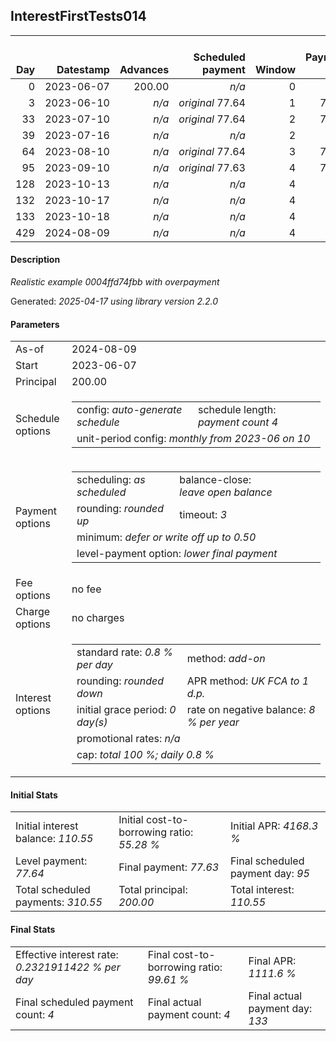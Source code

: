 <h2>InterestFirstTests014</h2>
<table>
    <thead style="vertical-align: bottom;">
        <th style="text-align: right;">Day</th>
        <th style="text-align: right;">Datestamp</th>
        <th style="text-align: right;">Advances</th>
        <th style="text-align: right;">Scheduled payment</th>
        <th style="text-align: right;">Window</th>
        <th style="text-align: right;">Payment due</th>
        <th style="text-align: right;">Actual payments</th>
        <th style="text-align: right;">Generated payment</th>
        <th style="text-align: right;">Net effect</th>
        <th style="text-align: right;">Payment status</th>
        <th style="text-align: right;">Balance status</th>
        <th style="text-align: right;">Simple interest</th>
        <th style="text-align: right;">New interest</th>
        <th style="text-align: right;">New charges</th>
        <th style="text-align: right;">Principal portion</th>
        <th style="text-align: right;">Fee portion</th>
        <th style="text-align: right;">Interest portion</th>
        <th style="text-align: right;">Charges portion</th>
        <th style="text-align: right;">Fee rebate</th>
        <th style="text-align: right;">Principal balance</th>
        <th style="text-align: right;">Fee balance</th>
        <th style="text-align: right;">Interest balance</th>
        <th style="text-align: right;">Charges balance</th>
        <th style="text-align: right;">Settlement figure</th>
        <th style="text-align: right;">Fee rebate if&nbsp;settled</th>
    </thead>
    <tr style="text-align: right;">
        <td class="ci00">0</td>
        <td class="ci01" style="white-space: nowrap;">2023-06-07</td>
        <td class="ci02">200.00</td>
        <td class="ci03" style="white-space: nowrap;"><i>n/a<i></td>
        <td class="ci04">0</td>
        <td class="ci05">0.00</td>
        <td class="ci06"><i>n/a</i></td>
        <td class="ci07"><i>n/a</i></td>
        <td class="ci08">0.00</td>
        <td class="ci09"><i>none&nbsp;scheduled</i></td>
        <td class="ci10">open</td>
        <td class="ci11">0.0000</td>
        <td class="ci12">0.0000</td>
        <td class="ci13"><i>n/a</i></td>
        <td class="ci14">0.00</td>
        <td class="ci15">0.00</td>
        <td class="ci16">0.00</td>
        <td class="ci17">0.00</td>
        <td class="ci18">0.00</td>
        <td class="ci19">200.00</td>
        <td class="ci20">0.00</td>
        <td class="ci21">110.5500</td>
        <td class="ci22">0.00</td>
        <td class="ci23">200.00</td>
        <td class="ci24">0.00</td>
    </tr>
    <tr style="text-align: right;">
        <td class="ci00">3</td>
        <td class="ci01" style="white-space: nowrap;">2023-06-10</td>
        <td class="ci02"><i>n/a</i></td>
        <td class="ci03" style="white-space: nowrap;"><i>original</i> 77.64</td>
        <td class="ci04">1</td>
        <td class="ci05">77.64</td>
        <td class="ci06"><i>n/a</i></td>
        <td class="ci07"><i>n/a</i></td>
        <td class="ci08">0.00</td>
        <td class="ci09"><i>missed&nbsp;payment</i></td>
        <td class="ci10">open</td>
        <td class="ci11">4.8000</td>
        <td class="ci12">0.0000</td>
        <td class="ci13"><i>n/a</i></td>
        <td class="ci14">0.00</td>
        <td class="ci15">0.00</td>
        <td class="ci16">0.00</td>
        <td class="ci17">0.00</td>
        <td class="ci18">0.00</td>
        <td class="ci19">200.00</td>
        <td class="ci20">0.00</td>
        <td class="ci21">110.5500</td>
        <td class="ci22">0.00</td>
        <td class="ci23">204.80</td>
        <td class="ci24">0.00</td>
    </tr>
    <tr style="text-align: right;">
        <td class="ci00">33</td>
        <td class="ci01" style="white-space: nowrap;">2023-07-10</td>
        <td class="ci02"><i>n/a</i></td>
        <td class="ci03" style="white-space: nowrap;"><i>original</i> 77.64</td>
        <td class="ci04">2</td>
        <td class="ci05">77.64</td>
        <td class="ci06"><i>n/a</i></td>
        <td class="ci07"><i>n/a</i></td>
        <td class="ci08">0.00</td>
        <td class="ci09"><i>paid&nbsp;later&nbsp;in&nbsp;full</i></td>
        <td class="ci10">open</td>
        <td class="ci11">48.0000</td>
        <td class="ci12">0.0000</td>
        <td class="ci13"><i>n/a</i></td>
        <td class="ci14">0.00</td>
        <td class="ci15">0.00</td>
        <td class="ci16">0.00</td>
        <td class="ci17">0.00</td>
        <td class="ci18">0.00</td>
        <td class="ci19">200.00</td>
        <td class="ci20">0.00</td>
        <td class="ci21">110.5500</td>
        <td class="ci22">0.00</td>
        <td class="ci23">252.80</td>
        <td class="ci24">0.00</td>
    </tr>
    <tr style="text-align: right;">
        <td class="ci00">39</td>
        <td class="ci01" style="white-space: nowrap;">2023-07-16</td>
        <td class="ci02"><i>n/a</i></td>
        <td class="ci03" style="white-space: nowrap;"><i>n/a<i></td>
        <td class="ci04">2</td>
        <td class="ci05">0.00</td>
        <td class="ci06"><i>confirmed</i>&nbsp;88.00</td>
        <td class="ci07"><i>n/a</i></td>
        <td class="ci08">88.00</td>
        <td class="ci09"><i>extra&nbsp;payment</i></td>
        <td class="ci10">open</td>
        <td class="ci11">9.6000</td>
        <td class="ci12">0.0000</td>
        <td class="ci13"><i>n/a</i></td>
        <td class="ci14">0.00</td>
        <td class="ci15">0.00</td>
        <td class="ci16">88.00</td>
        <td class="ci17">0.00</td>
        <td class="ci18">0.00</td>
        <td class="ci19">200.00</td>
        <td class="ci20">0.00</td>
        <td class="ci21">22.5500</td>
        <td class="ci22">0.00</td>
        <td class="ci23">174.40</td>
        <td class="ci24">0.00</td>
    </tr>
    <tr style="text-align: right;">
        <td class="ci00">64</td>
        <td class="ci01" style="white-space: nowrap;">2023-08-10</td>
        <td class="ci02"><i>n/a</i></td>
        <td class="ci03" style="white-space: nowrap;"><i>original</i> 77.64</td>
        <td class="ci04">3</td>
        <td class="ci05">77.64</td>
        <td class="ci06"><i>n/a</i></td>
        <td class="ci07"><i>n/a</i></td>
        <td class="ci08">0.00</td>
        <td class="ci09"><i>missed&nbsp;payment</i></td>
        <td class="ci10">open</td>
        <td class="ci11">40.0000</td>
        <td class="ci12">0.0000</td>
        <td class="ci13"><i>n/a</i></td>
        <td class="ci14">0.00</td>
        <td class="ci15">0.00</td>
        <td class="ci16">0.00</td>
        <td class="ci17">0.00</td>
        <td class="ci18">0.00</td>
        <td class="ci19">200.00</td>
        <td class="ci20">0.00</td>
        <td class="ci21">22.5500</td>
        <td class="ci22">0.00</td>
        <td class="ci23">214.40</td>
        <td class="ci24">0.00</td>
    </tr>
    <tr style="text-align: right;">
        <td class="ci00">95</td>
        <td class="ci01" style="white-space: nowrap;">2023-09-10</td>
        <td class="ci02"><i>n/a</i></td>
        <td class="ci03" style="white-space: nowrap;"><i>original</i> 77.63</td>
        <td class="ci04">4</td>
        <td class="ci05">77.63</td>
        <td class="ci06"><i>n/a</i></td>
        <td class="ci07"><i>n/a</i></td>
        <td class="ci08">0.00</td>
        <td class="ci09"><i>paid&nbsp;later&nbsp;in&nbsp;full</i></td>
        <td class="ci10">open</td>
        <td class="ci11">49.6000</td>
        <td class="ci12">41.4500</td>
        <td class="ci13"><i>n/a</i></td>
        <td class="ci14">0.00</td>
        <td class="ci15">0.00</td>
        <td class="ci16">0.00</td>
        <td class="ci17">0.00</td>
        <td class="ci18">0.00</td>
        <td class="ci19">200.00</td>
        <td class="ci20">0.00</td>
        <td class="ci21">64.0000</td>
        <td class="ci22">0.00</td>
        <td class="ci23">264.00</td>
        <td class="ci24">0.00</td>
    </tr>
    <tr style="text-align: right;">
        <td class="ci00">128</td>
        <td class="ci01" style="white-space: nowrap;">2023-10-13</td>
        <td class="ci02"><i>n/a</i></td>
        <td class="ci03" style="white-space: nowrap;"><i>n/a<i></td>
        <td class="ci04">4</td>
        <td class="ci05">0.00</td>
        <td class="ci06"><i>confirmed</i>&nbsp;126.00</td>
        <td class="ci07"><i>n/a</i></td>
        <td class="ci08">126.00</td>
        <td class="ci09"><i>extra&nbsp;payment</i></td>
        <td class="ci10">open</td>
        <td class="ci11">48.0000</td>
        <td class="ci12">48.0000</td>
        <td class="ci13"><i>n/a</i></td>
        <td class="ci14">14.00</td>
        <td class="ci15">0.00</td>
        <td class="ci16">112.00</td>
        <td class="ci17">0.00</td>
        <td class="ci18">0.00</td>
        <td class="ci19">186.00</td>
        <td class="ci20">0.00</td>
        <td class="ci21">0.0000</td>
        <td class="ci22">0.00</td>
        <td class="ci23">186.00</td>
        <td class="ci24">0.00</td>
    </tr>
    <tr style="text-align: right;">
        <td class="ci00">132</td>
        <td class="ci01" style="white-space: nowrap;">2023-10-17</td>
        <td class="ci02"><i>n/a</i></td>
        <td class="ci03" style="white-space: nowrap;"><i>n/a<i></td>
        <td class="ci04">4</td>
        <td class="ci05">0.00</td>
        <td class="ci06"><i>confirmed</i>&nbsp;98.00</td>
        <td class="ci07"><i>n/a</i></td>
        <td class="ci08">98.00</td>
        <td class="ci09"><i>extra&nbsp;payment</i></td>
        <td class="ci10">open</td>
        <td class="ci11">0.0000</td>
        <td class="ci12">0.0000</td>
        <td class="ci13"><i>n/a</i></td>
        <td class="ci14">98.00</td>
        <td class="ci15">0.00</td>
        <td class="ci16">0.00</td>
        <td class="ci17">0.00</td>
        <td class="ci18">0.00</td>
        <td class="ci19">88.00</td>
        <td class="ci20">0.00</td>
        <td class="ci21">0.0000</td>
        <td class="ci22">0.00</td>
        <td class="ci23">88.00</td>
        <td class="ci24">0.00</td>
    </tr>
    <tr style="text-align: right;">
        <td class="ci00">133</td>
        <td class="ci01" style="white-space: nowrap;">2023-10-18</td>
        <td class="ci02"><i>n/a</i></td>
        <td class="ci03" style="white-space: nowrap;"><i>n/a<i></td>
        <td class="ci04">4</td>
        <td class="ci05">0.00</td>
        <td class="ci06"><i>confirmed</i>&nbsp;100.00</td>
        <td class="ci07"><i>n/a</i></td>
        <td class="ci08">100.00</td>
        <td class="ci09"><i>extra&nbsp;payment</i></td>
        <td class="ci10">refund&nbsp;due</td>
        <td class="ci11">0.0000</td>
        <td class="ci12">0.0000</td>
        <td class="ci13"><i>n/a</i></td>
        <td class="ci14">100.00</td>
        <td class="ci15">0.00</td>
        <td class="ci16">0.00</td>
        <td class="ci17">0.00</td>
        <td class="ci18">0.00</td>
        <td class="ci19">-12.00</td>
        <td class="ci20">0.00</td>
        <td class="ci21">0.0000</td>
        <td class="ci22">0.00</td>
        <td class="ci23">-12.00</td>
        <td class="ci24">0.00</td>
    </tr>
    <tr style="text-align: right;">
        <td class="ci00">429</td>
        <td class="ci01" style="white-space: nowrap;">2024-08-09</td>
        <td class="ci02"><i>n/a</i></td>
        <td class="ci03" style="white-space: nowrap;"><i>n/a<i></td>
        <td class="ci04">4</td>
        <td class="ci05">0.00</td>
        <td class="ci06"><i>n/a</i></td>
        <td class="ci07">-12.78</td>
        <td class="ci08">-12.78</td>
        <td class="ci09"><i>generated</i></td>
        <td class="ci10">closed</td>
        <td class="ci11">-0.7785</td>
        <td class="ci12">-0.7785</td>
        <td class="ci13"><i>n/a</i></td>
        <td class="ci14">-12.00</td>
        <td class="ci15">0.00</td>
        <td class="ci16">-0.78</td>
        <td class="ci17">0.00</td>
        <td class="ci18">0.00</td>
        <td class="ci19">0.00</td>
        <td class="ci20">0.00</td>
        <td class="ci21">0.0000</td>
        <td class="ci22">0.00</td>
        <td class="ci23">0.00</td>
        <td class="ci24">0.00</td>
    </tr>
</table>

<h4>Description</h4>
<p><i>Realistic example 0004ffd74fbb with overpayment</i></p>
<p>Generated: <i>2025-04-17 using library version 2.2.0</i></p>
<h4>Parameters</h4>
<table>
    <tr>
        <td>As-of</td>
        <td>2024-08-09</td>
    </tr>
    <tr>
        <td>Start</td>
        <td>2023-06-07</td>
    </tr>
    <tr>
        <td>Principal</td>
        <td>200.00</td>
    </tr>
    <tr>
        <td>Schedule options</td>
        <td>
            <table>
                <tr>
                    <td>config: <i>auto-generate schedule</i></td>
                    <td>schedule length: <i><i>payment count</i> 4</i></td>
                </tr>
                <tr>
                    <td colspan="2" style="white-space: nowrap;">unit-period config: <i>monthly from 2023-06 on 10</i></td>
                </tr>
            </table>
        </td>
    </tr>
    <tr>
        <td>Payment options</td>
        <td>
            <table>
                <tr>
                    <td>scheduling: <i>as scheduled</i></td>
                    <td>balance-close: <i>leave&nbsp;open&nbsp;balance</i></td>
                </tr>
                <tr>
                    <td>rounding: <i>rounded up</i></td>
                    <td>timeout: <i>3</i></td>
                </tr>
                <tr>
                    <td colspan='2'>minimum: <i>defer&nbsp;or&nbsp;write&nbsp;off&nbsp;up&nbsp;to&nbsp;0.50</i></td>
                </tr>
                <tr>
                    <td colspan='2'>level-payment option: <i>lower&nbsp;final&nbsp;payment</i></td>
                </tr>
            </table>
        </td>
    </tr>
    <tr>
        <td>Fee options</td>
        <td>no fee
        </td>
    </tr>
    <tr>
        <td>Charge options</td>
        <td>no charges
        </td>
    </tr>
    <tr>
        <td>Interest options</td>
        <td>
            <table>
                <tr>
                    <td>standard rate: <i>0.8 % per day</i></td>
                    <td>method: <i>add-on</i></td>
                </tr>
                <tr>
                    <td>rounding: <i>rounded down</i></td>
                    <td>APR method: <i>UK FCA to 1 d.p.</i></td>
                </tr>
                <tr>
                    <td>initial grace period: <i>0 day(s)</i></td>
                    <td>rate on negative balance: <i>8 % per year</i></td>
                </tr>
                <tr>
                    <td colspan="2">promotional rates: <i><i>n/a</i></i></td>
                </tr>
                <tr>
                    <td colspan="2">cap: <i>total 100 %; daily 0.8 %</td>
                </tr>
            </table>
        </td>
    </tr>
</table>
<h4>Initial Stats</h4>
<table>
    <tr>
        <td>Initial interest balance: <i>110.55</i></td>
        <td>Initial cost-to-borrowing ratio: <i>55.28 %</i></td>
        <td>Initial APR: <i>4168.3 %</i></td>
    </tr>
    <tr>
        <td>Level payment: <i>77.64</i></td>
        <td>Final payment: <i>77.63</i></td>
        <td>Final scheduled payment day: <i>95</i></td>
    </tr>
    <tr>
        <td>Total scheduled payments: <i>310.55</i></td>
        <td>Total principal: <i>200.00</i></td>
        <td>Total interest: <i>110.55</i></td>
    </tr>
</table>

<h4>Final Stats</h4>
<table>
    <tr>
        <td>Effective interest rate: <i>0.2321911422 % per day</i></td>
        <td>Final cost-to-borrowing ratio: <i>99.61 %</i></td>
        <td>Final APR: <i>1111.6 %</i></td>
    </tr>
    <tr>
        <td>Final scheduled payment count: <i>4</i></td>
        <td>Final actual payment count: <i>4</i></td>
        <td>Final actual payment day: <i>133</i></td>
    </tr>
</table>

